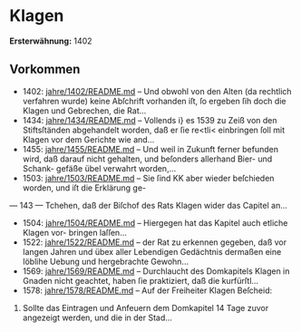 # Klagen

**Ersterwähnung:** 1402

## Vorkommen
- 1402: [jahre/1402/README.md](../jahre/1402/README.md) – Und obwohl von den Alten (da rechtlich verfahren wurde)
keine Abſchrift vorhanden iſt, ſo ergeben ſih doch die
Klagen und Gebrechen, die Rat...
- 1434: [jahre/1434/README.md](../jahre/1434/README.md) – Vollends i} es 1539
zu Zeiß von den Stiftsſtänden abgehandelt worden, daß
er ſie re<tli< einbringen ſoll mit Klagen vor dem
Gerichte wie and...
- 1455: [jahre/1455/README.md](../jahre/1455/README.md) – Und weil in Zukunft ferner befunden wird, daß darauf
nicht gehalten, und beſonders allerhand Bier- und Schank-
gefäße übel verwahrt worden,...
- 1503: [jahre/1503/README.md](../jahre/1503/README.md) – Sie ſind
KK aber wieder beſchieden worden, und iſt die Erklärung ge-


— 143 —
Tchehen, daß der Biſchof des Rats Klagen wider das
Capitel an...
- 1504: [jahre/1504/README.md](../jahre/1504/README.md) – Hiergegen hat das Kapitel auch etliche Klagen vor-
bringen laſſen...
- 1522: [jahre/1522/README.md](../jahre/1522/README.md) – der Rat zu erkennen gegeben, daß vor langen
Jahren und übex aller Lebendigen Gedächtnis dermaßen
eine löblihe Uebung und hergebrachte Gewohn...
- 1569: [jahre/1569/README.md](../jahre/1569/README.md) – Durchlaucht des Domkapitels Klagen
in Gnaden nicht geachtet, haben ſie praktiziert, daß die
kurfürſtl...
- 1578: [jahre/1578/README.md](../jahre/1578/README.md) – Auf der Freiheiter Klagen Beſcheid:

1) Sollte das Eintragen und Anfeuern dem Domkapitel
14 Tage zuvor angezeigt werden, und die in der Stad...
